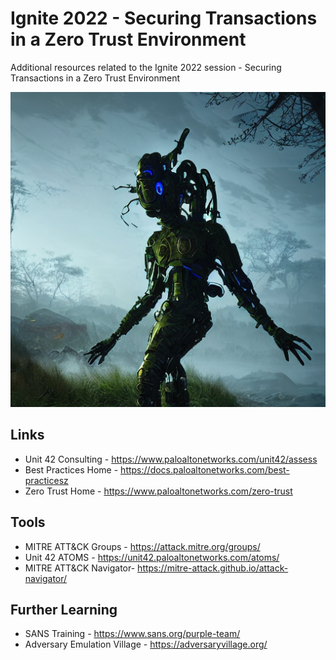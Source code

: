 # Ignite 2022 - Securing Transactions in a Zero Trust Environment
Additional resources related to the Ignite 2022 session - Securing Transactions in a Zero Trust Environment

![cyber pathogins in the wild](images/seed_799530_00000.png)

## Links
* Unit 42 Consulting - https://www.paloaltonetworks.com/unit42/assess
* Best Practices Home - https://docs.paloaltonetworks.com/best-practicesz
* Zero Trust Home - https://www.paloaltonetworks.com/zero-trust

## Tools
* MITRE ATT&CK Groups - https://attack.mitre.org/groups/
* Unit 42 ATOMS - https://unit42.paloaltonetworks.com/atoms/
* MITRE ATT&CK Navigator- https://mitre-attack.github.io/attack-navigator/

## Further Learning
* SANS Training - https://www.sans.org/purple-team/
* Adversary Emulation Village - https://adversaryvillage.org/
